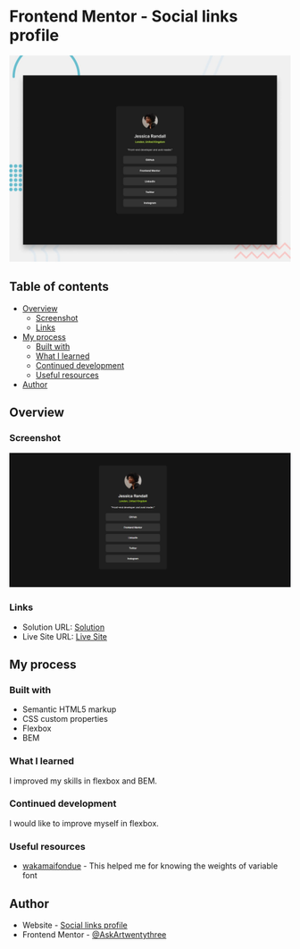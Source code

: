 # Frontend Mentor - Social links profile

![Design preview for the Social links profile coding challenge](./preview.jpg)

## Table of contents

- [Overview](#overview)
  - [Screenshot](#screenshot)
  - [Links](#links)
- [My process](#my-process)
  - [Built with](#built-with)
  - [What I learned](#what-i-learned)
  - [Continued development](#continued-development)
  - [Useful resources](#useful-resources)
- [Author](#author)

## Overview

### Screenshot

![](./screenshot.png)

### Links

- Solution URL: [Solution](https://github.com/AskArtwentythree/Social-links-profile)
- Live Site URL: [Live Site](https://social-links-profile-kappa-ten.vercel.app/)

## My process

### Built with

- Semantic HTML5 markup
- CSS custom properties
- Flexbox
- BEM

### What I learned

I improved my skills in flexbox and BEM.

### Continued development

I would like to improve myself in flexbox.

### Useful resources

- [wakamaifondue](https://wakamaifondue.com/beta/) - This helped me for knowing the weights of variable font

## Author

- Website - [Social links profile](https://social-links-profile-kappa-ten.vercel.app/)
- Frontend Mentor - [@AskArtwentythree](https://www.frontendmentor.io/profile/AskArtwentythree)
